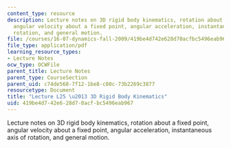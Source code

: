 ```yaml
---
content_type: resource
description: Lecture notes on 3D rigid body kinematics, rotation about a fixed point,
  angular velocity about a fixed point, angular acceleration, instantaneous axis of
  rotation, and general motion.
file: /courses/16-07-dynamics-fall-2009/419be4d742e628d70acfbc5496eab967_MIT16_07F09_Lec25.pdf
file_type: application/pdf
learning_resource_types:
- Lecture Notes
ocw_type: OCWFile
parent_title: Lecture Notes
parent_type: CourseSection
parent_uid: c74de568-7f12-1be8-c80c-73b2269c3877
resourcetype: Document
title: "Lecture L25 \u2013 3D Rigid Body Kinematics"
uid: 419be4d7-42e6-28d7-0acf-bc5496eab967
---
```

Lecture notes on 3D rigid body kinematics, rotation about a fixed point, angular velocity about a fixed point, angular acceleration, instantaneous axis of rotation, and general motion.

